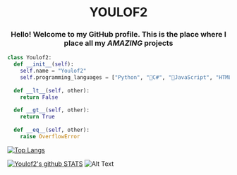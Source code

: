 <h1 align="center">YOULOF2</h1>
<h3 align="center">Hello! Welcome to my GitHub profile. This is the place where I place all my <em>AMAZING</em> projects</h3>

```python
class Youlof2:
  def __init__(self):
    self.name = "Youlof2"
    self.programming_languages = ["Python", "🤏C#", "🤏JavaScript", "HTML", "CSS"]
  
  def __lt__(self, other):
    return False
    
  def __gt__(self, other):
    return True
    
  def __eq__(self, other):
    raise OverflowError
```
[![Top Langs](https://github-readme-stats.vercel.app/api/top-langs/?username=YOULOF2&card_width=1100px)](https://github.com/anuraghazra/github-readme-stats)


[![Youlof2's github STATS](https://github-readme-stats.vercel.app/api?username=YOULOF2&theme=radical)](https://github.com/anuraghazra/github-readme-stats)
![Alt Text](https://media.giphy.com/media/13HgwGsXF0aiGY/giphy.gif)
